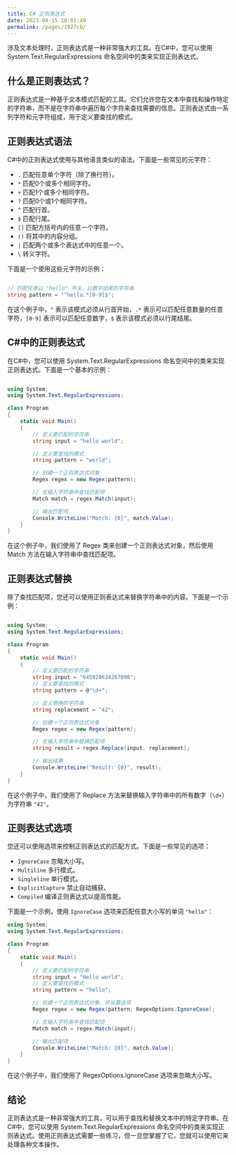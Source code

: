 ```yaml
---
title: C# 正则表达式
date: 2023-04-15 16:01:49
permalink: /pages/1927cb/
---
```


涉及文本处理时，正则表达式是一种非常强大的工具。在C#中，您可以使用 System.Text.RegularExpressions 命名空间中的类来实现正则表达式。
## 什么是正则表达式？

正则表达式是一种基于文本模式匹配的工具。它们允许您在文本中查找和操作特定的字符串，而不是在字符串中遍历每个字符来查找需要的信息。正则表达式由一系列字符和元字符组成，用于定义要查找的模式。
## 正则表达式语法

C#中的正则表达式使用与其他语言类似的语法。下面是一些常见的元字符： 

- `.` 匹配任意单个字符（除了换行符）。 
- `*` 匹配0个或多个相同字符。 
- `+` 匹配1个或多个相同字符。 
- `?` 匹配0个或1个相同字符。 
- `^` 匹配行首。 
- `$` 匹配行尾。 
- `[]` 匹配方括号内的任意一个字符。 
- `()` 将其中的内容分组。 
- `|` 匹配两个或多个表达式中的任意一个。 
- `\` 转义字符。

下面是一个使用这些元字符的示例：

```csharp

// 匹配任意以 "hello" 开头，以数字结尾的字符串
string pattern = "^hello.*[0-9]$";
```



在这个例子中，`^` 表示该模式必须从行首开始，`.*` 表示可以匹配任意数量的任意字符，`[0-9]` 表示可以匹配任意数字，`$` 表示该模式必须以行尾结尾。
## C#中的正则表达式

在C#中，您可以使用 System.Text.RegularExpressions 命名空间中的类来实现正则表达式。下面是一个基本的示例：

```csharp

using System;
using System.Text.RegularExpressions;

class Program
{
    static void Main()
    {
        // 定义要匹配的字符串
        string input = "hello world";

        // 定义要查找的模式
        string pattern = "world";

        // 创建一个正则表达式对象
        Regex regex = new Regex(pattern);

        // 在输入字符串中查找匹配项
        Match match = regex.Match(input);

        // 输出匹配项
        Console.WriteLine("Match: {0}", match.Value);
    }
}
```



在这个例子中，我们使用了 Regex 类来创建一个正则表达式对象，然后使用 Match 方法在输入字符串中查找匹配项。
## 正则表达式替换

除了查找匹配项，您还可以使用正则表达式来替换字符串中的内容。下面是一个示例：

```csharp

using System;
using System.Text.RegularExpressions;

class Program
{
    static void Main()
    {
        // 定义要匹配的字符串
        string input = "645928634267898";
        // 定义要查找的模式
        string pattern = @"\d+";

        // 定义替换的字符串
        string replacement = "42";

        // 创建一个正则表达式对象
        Regex regex = new Regex(pattern);

        // 在输入字符串中替换匹配项
        string result = regex.Replace(input, replacement);

        // 输出结果
        Console.WriteLine("Result: {0}", result);
    }
}
```

在这个例子中，我们使用了 Replace 方法来替换输入字符串中的所有数字（`\d+`）为字符串 `"42"`。

## 正则表达式选项

您还可以使用选项来控制正则表达式的匹配方式。下面是一些常见的选项：

- `IgnoreCase` 忽略大小写。
- `Multiline` 多行模式。
- `Singleline` 单行模式。
- `ExplicitCapture` 禁止自动捕获。
- `Compiled` 编译正则表达式以提高性能。

下面是一个示例，使用 `IgnoreCase` 选项来匹配任意大小写的单词 `"hello"`：

```csharp
using System;
using System.Text.RegularExpressions;

class Program
{
    static void Main()
    {
        // 定义要匹配的字符串
        string input = "Hello world";
        // 定义要查找的模式
        string pattern = "hello";

        // 创建一个正则表达式对象，并设置选项
        Regex regex = new Regex(pattern, RegexOptions.IgnoreCase);

        // 在输入字符串中查找匹配项
        Match match = regex.Match(input);

        // 输出匹配项
        Console.WriteLine("Match: {0}", match.Value);
    }
}
```

在这个例子中，我们使用了 RegexOptions.IgnoreCase 选项来忽略大小写。

## 结论

正则表达式是一种非常强大的工具，可以用于查找和替换文本中的特定字符串。在C#中，您可以使用 System.Text.RegularExpressions 命名空间中的类来实现正则表达式。使用正则表达式需要一些练习，但一旦您掌握了它，您就可以使用它来处理各种文本操作。
```

